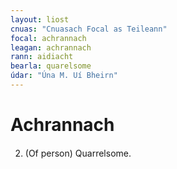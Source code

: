 ```yaml
---
layout: liost
cnuas: "Cnuasach Focal as Teileann"
focal: achrannach
leagan: achrannach
rann: aidiacht
bearla: quarelsome
údar: "Úna M. Uí Bheirn"
---
```


# Achrannach

2. (Of person) Quarrelsome.
